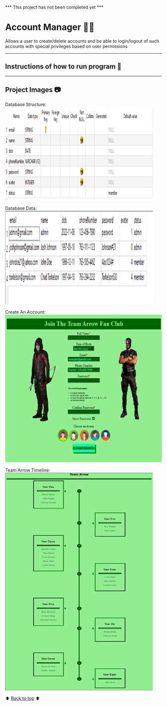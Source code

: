 *** This project has not been completed yet ***

# Account Manager :raising_hand_man:
Allows a user to create&sol;delete accounts and be able to login&sol;logout of such accounts with special privileges based on user permissions

---
<!-- instructions section -->
## Instructions of how to run program :scroll:

---
<!-- project images section -->
## Project Images :camera:
Database Structure:<br>
<img width="475" height="300" alt="Database Structure" src="https://github.com/JoshMJohnson/Portfolio-Josh-Johnson/blob/main/Account_Manager/Images/Database_Structure.png">

Database Data:<br>
<img width="475" height="300" alt="Database Structure" src="https://github.com/JoshMJohnson/Portfolio-Josh-Johnson/blob/main/Account_Manager/Images/Database_Data.png">

Create An Account:<br>
<img width="700" height="475" alt="Create Account Page" src="https://github.com/JoshMJohnson/Portfolio-Josh-Johnson/blob/main/Account_Manager/Images/Create_Account.png">

Team Arrow Timeline:<br>
<img width="475" height="700" alt="Team Arrow Timeline" src="https://github.com/JoshMJohnson/Portfolio-Josh-Johnson/blob/main/Account_Manager/Images/Timeline.png">

<!-- footer section -->
:arrow_up: [Back to top](#account-manager-raising_hand_man) :arrow_up: